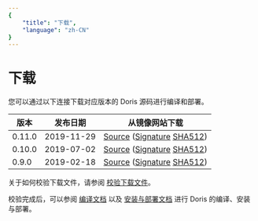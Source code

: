 ```yaml
---
{
    "title": "下载",
    "language": "zh-CN"
}
---
```


# 下载

您可以通过以下连接下载对应版本的 Doris 源码进行编译和部署。

| 版本 | 发布日期 | 从镜像网站下载 |
|---|---|---|
| 0.11.0 | 2019-11-29 | [Source](https://downloads.apache.org/incubator/doris/0.11.0-incubating/apache-doris-0.11.0-incubating-src.tar.gz) ([Signature](https://downloads.apache.org/incubator/doris/0.11.0-incubating/apache-doris-0.11.0-incubating-src.tar.gz.asc) [SHA512](https://downloads.apache.org/incubator/doris/0.11.0-incubating/apache-doris-0.11.0-incubating-src.tar.gz.sha512)) |
| 0.10.0 | 2019-07-02 | [Source](https://downloads.apache.org/incubator/doris/0.10.0-incubating/apache-doris-0.10.0-incubating-src.tar.gz) ([Signature](https://downloads.apache.org/incubator/doris/0.10.0-incubating/apache-doris-0.10.0-incubating-src.tar.gz.asc) [SHA512](https://downloads.apache.org/incubator/doris/0.10.0-incubating/apache-doris-0.10.0-incubating-src.tar.gz.sha512)) |
| 0.9.0 | 2019-02-18 | [Source](https://downloads.apache.org/incubator/doris/0.9.0-incubating/apache-doris-0.9.0-incubating-src.tar.gz) ([Signature](https://downloads.apache.org/incubator/doris/0.9.0-incubating/apache-doris-0.9.0-incubating-src.tar.gz.asc) [SHA512](https://downloads.apache.org/incubator/doris/0.9.0-incubating/apache-doris-0.9.0-incubating-src.tar.gz.sha512)) |
 
关于如何校验下载文件，请参阅 [校验下载文件](../community/verify-apache-release.html)。

校验完成后，可以参阅 [编译文档](../installing/compilation.html) 以及 [安装与部署文档](../installing/install-deploy.html) 进行 Doris 的编译、安装与部署。
